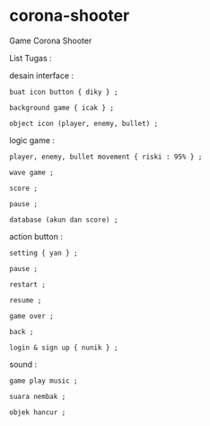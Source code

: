 # corona-shooter
 Game Corona Shooter
 
 List Tugas :
 
 desain interface :
 
	buat icon button { diky } ; 
	
	background game { icak } ; 
	
	object icon (player, enemy, bullet) ; 

logic game : 

	player, enemy, bullet movement { riski : 95% } ; 
	
	wave game ; 
	
	score ; 
	
	pause ; 
	
	database (akun dan score) ; 
	

action button : 

	setting { yan } ; 
	
	pause ; 
	
	restart ; 
	
	resume ; 
	
	game over ; 
	
	back ; 
	
	login & sign up { nunik } ; 
	
sound : 

	game play music ; 
	
	suara nembak ; 
	
	objek hancur ; 

